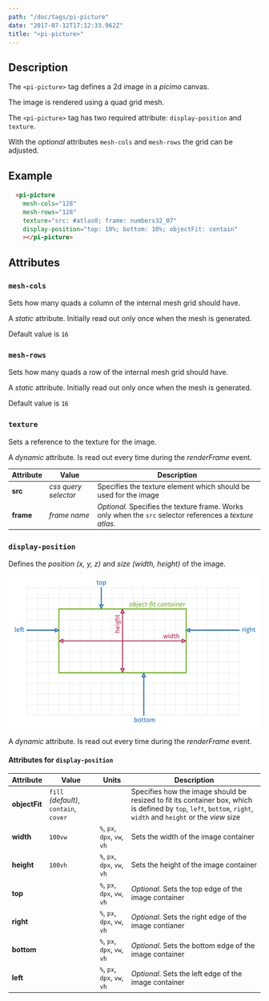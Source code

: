 ```yaml
---
path: "/doc/tags/pi-picture"
date: "2017-07-12T17:12:33.962Z"
title: "<pi-picture>"
---
```


## Description

The `<pi-picture>` tag defines a 2d image in a *picimo* canvas.

The image is rendered using a quad grid mesh.

The `<pi-picture>` tag has two required attribute: `display-position` and `texture`.

With the *optional* attributes `mesh-cols` and `mesh-rows` the grid can be adjusted.


## Example

```html
  <pi-picture
    mesh-cols="128"
    mesh-rows="128"
    texture="src: #atlas0; frame: numbers32_07"
    display-position="top: 10%; bottom: 10%; objectFit: contain"
    ></pi-picture>
```


## Attributes

### `mesh-cols`

Sets how many quads a column of the internal mesh grid should have.

A *static* attribute. Initially read out only once when the mesh is generated.

Default value is `16`


### `mesh-rows`

Sets how many quads a row of the internal mesh grid should have.

A *static* attribute. Initially read out only once when the mesh is generated.

Default value is `16`


### `texture`

Sets a reference to the texture for the image.

A *dynamic* attribute. Is read out every time during the *renderFrame* event.

| Attribute | Value | Description |
|-----------|-------|-------------|
| __src__ | *css query selector* | Specifies the texture element which should be used for the image |
| __frame__ | *frame name* | *Optional.* Specifies the texture frame. Works only when the `src` selector references a *texture atlas*. |


### `display-position`

Defines the *position (x, y, z)* and *size (width, height)* of the image.

![display-position](./display-position@2x.png)

A *dynamic* attribute. Is read out every time during the *renderFrame* event.

#### Attributes for `display-position`

| Attribute | Value | Units | Description |
|-----------|-------|-------|-------------|
| __objectFit__ | `fill` *(default)*, `contain`, `cover` | | Specifies how the image should be resized to fit its container box, which is defined by `top`, `left`, `bottom`, `right`, `width` and `height` or the *view* size |
| __width__ | `100vw` | `%`, `px`, `dpx`, `vw`, `vh` | Sets the width of the image container |
| __height__ | `100vh` | `%`, `px`, `dpx`, `vw`, `vh` | Sets the height of the image container |
| __top__ | | `%`, `px`, `dpx`, `vw`, `vh` | *Optional.* Sets the top edge of the image container |
| __right__ | | `%`, `px`, `dpx`, `vw`, `vh` | *Optional.* Sets the right edge of the image contianer |
| __bottom__ | | `%`, `px`, `dpx`, `vw`, `vh` | *Optional.* Sets the bottom edge of the image container |
| __left__ | | `%`, `px`, `dpx`, `vw`, `vh` | *Optional.* Sets the left edge of the image container |

